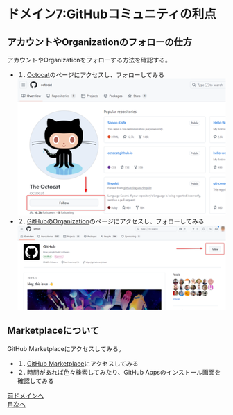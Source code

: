 # ドメイン7:GitHubコミュニティの利点

## アカウントやOrganizationのフォローの仕方

アカウントやOrganizationをフォローする方法を確認する。

- １. [Octocat](https://github.com/octocat)のページにアクセスし、フォローしてみる  
  ![follow user](../image/image7-1.png)
- ２. [GitHubのOrganization](https://github.com/github)のページにアクセスし、フォローしてみる  
  ![follow organization](../image/image7-2.png)

## Marketplaceについて

GitHub Marketplaceにアクセスしてみる。

- １. [GitHub Marketplace](https://github.com/marketplace)にアクセスしてみる
- ２. 時間があれば色々検索してみたり、GitHub Appsのインストール画面を確認してみる

[前ドメインへ](../domain6/README.md)  
[目次へ](../README.md)
